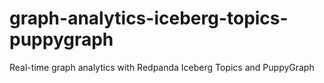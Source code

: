 # graph-analytics-iceberg-topics-puppygraph
Real-time graph analytics with Redpanda Iceberg Topics and PuppyGraph
